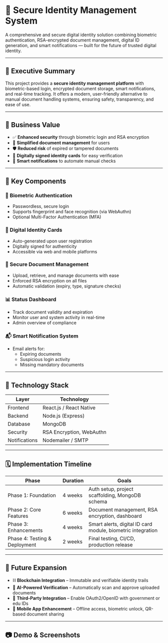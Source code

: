 # 🔐 Secure Identity Management System

A comprehensive and secure digital identity solution combining biometric authentication, RSA-encrypted document management, digital ID generation, and smart notifications — built for the future of trusted digital identity.

---

## 📄 Executive Summary

This project provides a **secure identity management platform** with biometric-based login, encrypted document storage, smart notifications, and real-time tracking. It offers a modern, user-friendly alternative to manual document handling systems, ensuring safety, transparency, and ease of use.

---

## 💼 Business Value

- ✅ **Enhanced security** through biometric login and RSA encryption
- 📁 **Simplified document management** for users
- 🛡️ **Reduced risk** of expired or tampered documents
- 🧾 **Digitally signed identity cards** for easy verification
- 🔔 **Smart notifications** to automate manual checks

---

## 🧩 Key Components

### 🔐 Biometric Authentication
- Passwordless, secure login
- Supports fingerprint and face recognition (via WebAuthn)
- Optional Multi-Factor Authentication (MFA)

### 🪪 Digital Identity Cards
- Auto-generated upon user registration
- Digitally signed for authenticity
- Accessible via web and mobile platforms

### 📁 Secure Document Management
- Upload, retrieve, and manage documents with ease
- Enforced RSA encryption on all files
- Automatic validation (expiry, type, signature checks)

### 📊 Status Dashboard
- Track document validity and expiration
- Monitor user and system activity in real-time
- Admin overview of compliance

### 📬 Smart Notification System
- Email alerts for:
  - Expiring documents
  - Suspicious login activity
  - Missing mandatory documents

---

## 🧰 Technology Stack

| Layer         | Technology         |
|---------------|--------------------|
| Frontend      | React.js / React Native |
| Backend       | Node.js (Express)  |
| Database      | MongoDB            |
| Security      | RSA Encryption, WebAuthn |
| Notifications | Nodemailer / SMTP  |

---

## 🗓️ Implementation Timeline

| Phase              | Duration  | Goals                                     |
|--------------------|-----------|-------------------------------------------|
| Phase 1: Foundation| 4 weeks   | Auth setup, project scaffolding, MongoDB schema |
| Phase 2: Core Features | 6 weeks | Document management, RSA encryption, dashboard |
| Phase 3: Enhancements | 4 weeks | Smart alerts, digital ID card module, biometric integration |
| Phase 4: Testing & Deployment | 2 weeks | Final testing, CI/CD, production release |

---

## 🚀 Future Expansion

- ⛓️ **Blockchain Integration** – Immutable and verifiable identity trails  
- 🤖 **AI-Powered Verification** – Automatically scan and approve uploaded documents  
- 🔗 **Third-Party Integration** – Enable OAuth2/OpenID with government or edu IDs  
- 📱 **Mobile App Enhancement** – Offline access, biometric unlock, QR-based document sharing  

---

## 📷 Demo & Screenshots


